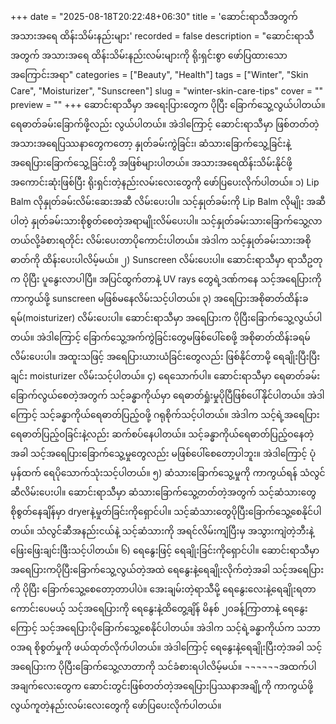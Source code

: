 +++
date = "2025-08-18T20:22:48+06:30"
title = 'ဆောင်းရာသီအတွက် အသားအရေ ထိန်းသိမ်းနည်းများ'
recorded = false
description = "ဆောင်းရာသီအတွက် အသားအရေ ထိန်းသိမ်းနည်းလမ်းများကို ရိုးရှင်းစွာ ဖော်ပြထားသော အကြောင်းအရာ"
categories = ["Beauty", "Health"]
tags = ["Winter", "Skin Care", "Moisturizer", "Sunscreen"]
slug = "winter-skin-care-tips"
cover = ""
preview = ""
+++
ဆောင်းရာသီမှာ အရေးပြားတွေက ပိုပြီး ခြောက်သွေ့လွယ်ပါတယ်။ ရေဓာတ်ခမ်းခြောက်ဖို့လည်း လွယ်ပါတယ်။ အဲဒါကြောင့် ဆောင်းရာသီမှာ ဖြစ်တတ်တဲ့ အသားအရေပြဿနာတွေကတော့ နှုတ်ခမ်းကွဲခြင်း၊ ဆံသားခြောက်သွေ့ခြင်းနဲ့ အရေပြားခြောက်သွေ့ခြင်းတို့ အဖြစ်များပါတယ်။ အသားအရေထိန်းသိမ်းနိုင်ဖို့ အကောင်းဆုံးဖြစ်ပြီး ရိုးရှင်းတဲ့နည်းလမ်းလေးတွေကို ဖော်ပြပေးလိုက်ပါတယ်။
၁) Lip Balm လိုနှုတ်ခမ်းလိမ်းဆေးအဆီ လိမ်းပေးပါ။
သင့်နှုတ်ခမ်းကို Lip Balm လိုမျိုး အဆီပါတဲ့ နှုတ်ခမ်းသားစိုစွတ်စေတဲ့အရာမျိုးလိမ်ပေးပါ။ သင့်နှုတ်ခမ်းသားခြောက်သွေ့လာတယ်လို့ခံစားရတိုင်း လိမ်းပေးတာပိုကောင်းပါတယ်။ အဲဒါက သင့်နှုတ်ခမ်းသားအစိုဓာတ်ကို ထိန်းပေးပါလိမ့်မယ်။
၂) Sunscreen လိမ်းပေးပါ။
ဆောင်းရာသီမှာ ရာသီဥတုက ပိုပြီး ပူနွေးလာပါပြီ။ အပြင်ထွက်တာနဲ့ UV rays တွေရဲ့ဒဏ်ကနေ သင့်အရေပြားကို ကာကွယ်ဖို့ sunscreen မဖြစ်မနေလိမ်းသင့်ပါတယ်။
၃) အရေပြားအစိုဓာတ်ထိန်းခရမ်(moisturizer) လိမ်းပေးပါ။
ဆောင်းရာသီမှာ အရေပြားက ပိုပြီးခြောက်သွေ့လွယ်ပါတယ်။ အဲဒါကြောင့် ခြောက်သွေ့အက်ကွဲခြင်းတွေမဖြစ်ပေါ်စေဖို့ အစိုဓာတ်ထိန်းခရမ်လိမ်းပေးပါ။ အထူးသဖြင့် အရေပြားယားယံခြင်းတွေလည်း ဖြစ်နိုင်တာမို့ ရေချိုးပြီးပြီးချင်း moisturizer လိမ်းသင့်ပါတယ်။
၄) ရေသောက်ပါ။
ဆောင်းရာသီမှာ ရေဓာတ်ခမ်းခြောက်လွယ်စေတဲ့အတွက် သင့်ခန္ဓာကိုယ်မှာ ရေဓာတ်ရှုံးမှုပိုပြီဖြစ်ပေါ်နိုင်ပါတယ်။ အဲဒါကြောင့် သင့်ခန္ဓာကိုယ်ရေဓာတ်ပြည့်ဝဖို့ ဂရုစိုက်သင့်ပါတယ်။ အဲဒါက သင့်ရဲ့အရေပြားရေဓာတ်ပြည့်ဝခြင်းနဲ့လည်း ဆက်စပ်နေပါတယ်။ သင့်ခန္ဓာကိုယ်ရေဓာတ်ပြည့်ဝနေတဲ့အခါ သင့်အရေပြားခြောက်သွေ့မှုတွေလည်း မဖြစ်ပေါ်စေတော့ပါဘူး။ အဲဒါကြောင့် ပုံမှန်ထက် ရေပိုသောက်သုံးသင့်ပါတယ်။
၅) ဆံသားခြောက်သွေ့မှုကို ကာကွယ်ရန် သံလွင်ဆီလိမ်းပေးပါ။
ဆောင်းရာသီမှာ ဆံသားခြောက်သွေ့တတ်တဲ့အတွက် သင့်ဆံသားတွေစိုစွတ်နေချိန်မှာ dryerနဲ့မှုတ်ခြင်းကိုရှောင်ပါ။ သင့်ဆံသားတွေပိုပြီးခြောက်သွေ့စေနိုင်ပါတယ်။ သံလွင်ဆီအနည်းငယ်နဲ့ သင့်ဆံသားကို အရင်လိမ်းကျံပြီးမှ အသွားကျဲတဲ့ဘီးနဲ့ ဖြေးဖြေးချင်းဖြီးသင့်ပါတယ်။
၆) ရေနွေးဖြင့် ရေချိုးခြင်းကိုရှောင်ပါ။
ဆောင်းရာသီမှာ အရေပြားကပိုပြီးခြောက်သွေ့လွယ်တဲ့အထဲ ရေနွေးနဲ့ရေချိုးလိုက်တဲ့အခါ သင့်အရေပြားကို ပိုပြီး ခြောက်သွေ့စေတော့တာပါပဲ။ အေးချမ်းတဲ့ရာသီမို့ ရေနွေးလေးနဲ့ရေချိုးရတာ ကောင်းပေမယ့် သင့်အရေပြားကို ရေနွေးနဲ့ထိတွေ့ချိန် မိနစ် ၂၀ခန့်ကြာတာနဲ့ ရေနွေးကြောင့် သင့်အရေပြားပိုခြောက်သွေ့စေနိုင်ပါတယ်။ အဲဒါက သင့်ရဲ့ခန္ဓာကိုယ်က သဘာဝအရ စိုစွတ်မှုကို ဖယ်ထုတ်လိုက်ပါတယ်။ အဲဒါကြောင့် ရေနွေးနဲ့ရေချိုးပြီးတဲ့အခါ သင့်အရေပြားက ပိုပြီးခြောက်သွေ့လာတာကို သင်ခံစားရပါလိမ့်မယ်။
¬¬¬¬¬¬အထက်ပါအချက်လေးတွေက ဆောင်းတွင်းဖြစ်တတ်တဲ့အရေပြားပြဿနာအချို့ကို ကာကွယ်ဖို့ လွယ်ကူတဲ့နည်းလမ်းလေးတွေကို ဖော်ပြပေးလိုက်ပါတယ်။